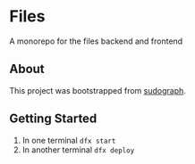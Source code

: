 # Files

A monorepo for the files backend and frontend

## About

This project was bootstrapped from [sudograph](https://github.com/sudograph/sudograph).

## Getting Started

1. In one terminal `dfx start`
2. In another terminal `dfx deploy`
